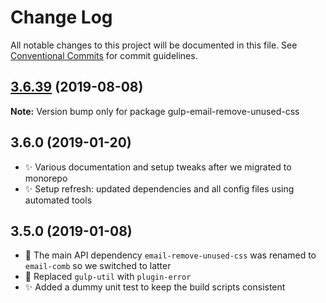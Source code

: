 # Change Log

All notable changes to this project will be documented in this file.
See [Conventional Commits](https://conventionalcommits.org) for commit guidelines.

## [3.6.39](https://gitlab.com/codsen/codsen/compare/gulp-email-remove-unused-css@3.6.38...gulp-email-remove-unused-css@3.6.39) (2019-08-08)

**Note:** Version bump only for package gulp-email-remove-unused-css





## 3.6.0 (2019-01-20)

- ✨ Various documentation and setup tweaks after we migrated to monorepo
- ✨ Setup refresh: updated dependencies and all config files using automated tools

## 3.5.0 (2019-01-08)

- 🔧 The main API dependency `email-remove-unused-css` was renamed to `email-comb` so we switched to latter
- 🔧 Replaced `gulp-util` with `plugin-error`
- ✨ Added a dummy unit test to keep the build scripts consistent
